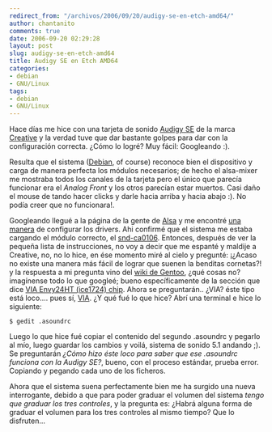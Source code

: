 ```yaml
---
redirect_from: "/archivos/2006/09/20/audigy-se-en-etch-amd64/"
author: chantanito
comments: true
date: 2006-09-20 02:29:28
layout: post
slug: audigy-se-en-etch-amd64
title: Audigy SE en Etch AMD64
categories:
- debian
- GNU/Linux
tags:
- debian
- GNU/Linux
---
```


Hace días me hice con una tarjeta de sonido [Audigy SE](http://creative.com/products/product.asp?category=1&subcategory=205&product=14257) de la marca [Creative](http://www.creative.com/) y la verdad tuve que dar bastante golpes para dar con la configuración correcta. ¿Cómo lo logré? Muy fácil: Googleando :).

Resulta que el sistema ([Debian](http://www.debian.org), of course) reconoce bien el dispositivo y carga de manera perfecta los módulos necesarios; de hecho el alsa-mixer me mostraba todos los canales de la tarjeta pero el único que parecía funcionar era el _Analog Front_ y los otros parecían estar muertos. Casi daño el mouse de tando hacer clicks y darle hacia arriba y hacia abajo :). No podía creer que no funcionara!.

Googleando llegué a la página de la gente de [Alsa](http://www.alsa-project.org/) y me encontré [una manera](http://www.alsa-project.org/alsa-doc/doc-php/template.php?company=Creative+Labs&card=Sound+Blaster+Audigy+SE.&chip=CA0106&module=ca0106) de configurar los drivers. Ahi confirmé que el sistema me estaba cargando el módulo correcto, el [snd-ca0106](http://www.alsa-project.org/alsa-doc/doc-php/template.php?company=Creative+Labs&card=Sound+Blaster+Audigy+SE.&chip=CA0106&module=ca0106). Entonces, después de ver la pequeña lista de instrucciones, no voy a decir que me espanté y maldije a Creative, no, no lo hice, en ése momento miré al cielo y pregunté: ¡¿Acaso no existe una manera más fácil de lograr que suenen la benditas cornetas?! y la respuesta a mi pregunta vino del [wiki de Gentoo](http://gentoo-wiki.com/Main_Page), ¿qué cosas no? imagínense todo lo que googleé; bueno específicamente de la sección que dice [VIA Envy24HT (ice1724) chip](http://gentoo-wiki.com/HOWTO_ALSA_sound_mixer_aka_dmix#VIA_Envy24HT_.28ice1724.29_chip). Ahora se preguntarán.. ¿VIA? éste tipo está loco.... pues sí, [VIA](http://www.via.com.tw/). ¿Y qué fué lo que hice? Abrí una terminal e hice lo siguiente:

	$ gedit .asoundrc

Luego lo que hice fué copiar el contenido del segundo .asoundrc y pegarlo al mío, luego guardar los cambios y voilá, sistema de sonido 5.1 andando ;). Se preguntarán _¿Cómo hizo éste loco para saber que ese .asoundrc funciona con la Audigy SE?_, bueno, con el proceso estándar, prueba error. Copiando y pegando cada uno de los ficheros.

Ahora que el sistema suena perfectamente bien me ha surgido una nueva interrogante, debido a que para poder graduar el volumen del sistema _tengo que graduar los tres controles_, y la pregunta es: ¿Habrá alguna forma de graduar el volumen para los tres controles al mismo tiempo? Que lo disfruten...
